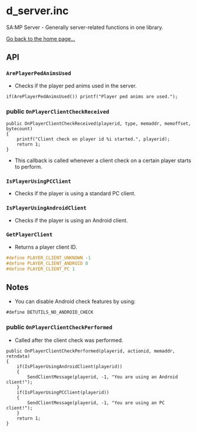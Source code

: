 # d_server.inc
SA:MP Server - Generally server-related functions in one library.

[Go back to the home page...](../README.md)
## API
### `ArePlayerPedAnimsUsed`
- Checks if the player ped anims used in the server.
```pawn
if(ArePlayerPedAnimsUsed()) printf("Player ped anims are used.");
```
### public `OnPlayerClientCheckReceived`
```pawn
public OnPlayerClientCheckReceived(playerid, type, memaddr, memoffset, bytecount)
{
	printf("Client check on player id %i started.", playerid);
	return 1;
}
```
- This callback is called whenever a client check on a certain player starts to perform.

### `IsPlayerUsingPCClient`
- Checks if the player is using a standard PC client.

### `IsPlayerUsingAndroidClient`
- Checks if the player is using an Android client.

### `GetPlayerClient`
- Returns a player client ID.

```c
#define PLAYER_CLIENT_UNKNOWN -1
#define PLAYER_CLIENT_ANDROID 0
#define PLAYER_CLIENT_PC 1
```

## Notes
- You can disable Android check features by using:

```pawn
#define DETUTILS_NO_ANDROID_CHECK
```

### public `OnPlayerClientCheckPerformed`
- Called after the client check was performed.
```pawn
public OnPlayerClientCheckPerformed(playerid, actionid, memaddr, retndata)
{
	if(IsPlayerUsingAndroidClient(playerid))
	{
		SendClientMessage(playerid, -1, "You are using an Android client!");
	}
	if(IsPlayerUsingPCClient(playerid))
	{
		SendClientMessage(playerid, -1, "You are using an PC client!");
	}
	return 1;
}
```

